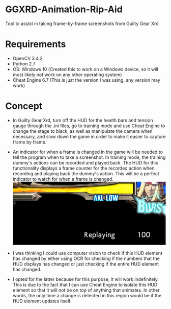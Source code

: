 # GGXRD-Animation-Rip-Aid
Tool to assist in taking frame-by-frame screenshots from Guilty Gear Xrd

# Requirements

- OpenCV 3.4.2
- Python 2.7
- OS: Windows 10 (Created this to work on a Windows device, so it will most likely not work on any other operating system)
- Cheat Engine 6.7 (This is just the version I was using, any version may work)

# Concept

- In Guilty Gear Xrd, turn off the HUD for the health bars and tension gauge through the .ini files, go to training mode and use Cheat Engine to change the stage to black, as well as manipulate the camera when necessary, and slow down the game in order to make it easier to capture frame by frame. 

- An indicator for when a frame is changed in the game will be needed to tell the program when to take a screenshot. In training mode, the training dummy's actions can be recorded and played back. The HUD for this functionality displays a frame counter for the recorded action when recording and playing back the dummy's action. This will be a perfect indicator to watch for when a frame is changed. ![](/doc/HUD.PNG) 

- I was thinking I could use computer vision to check if this HUD element has changed by either using OCR for checking if the numbers that the HUD displays has changed or just checking if the entire HUD element has changed.

- I opted for the latter because for this purpose, it will work indefinitely. This is due to the fact that I can use Cheat Engine to isolate this HUD element so that it will not be on top of anything that animates. In other words, the only time a change is detected in this region would be if the HUD element updates itself.
